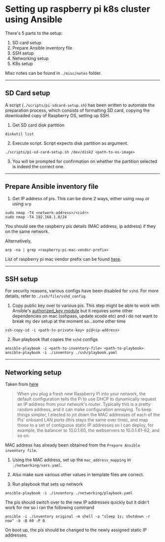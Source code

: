 # Setting up raspberry pi k8s cluster using Ansible

There's 5 parts to the setup:
1. SD card setup
2. Prepare Ansible inventory file
3. SSH setup
4. Networking setup
5. K8s setup

Misc notes can be found in `./misc/notes` folder.

---
## SD Card setup
A script (`./scripts/pi-sdcard-setup.sh`) has been written to automate the preparation process, which consists of formatting SD card, copying the downloaded copy of Raspberry OS, setting up SSH.

1. Get SD card disk partition 
```
diskutil list
```
2. Execute script. Script expects disk partition as argument. 
```
./scripts/pi-sd-card-setup.sh /dev/disk2 <path-to-os-image>
```
3. You will be prompted for confirmation on whether the partition selected is indeed the correct one.

---
## Prepare Ansible inventory file
1. Get IP address of pis. This can be done 2 ways, either using `nmap` or using `arp`
```
sudo nmap -T4 <network-address>/<cidr>
sudo nmap -T4 192.168.1.0/24
```
You should see the raspberry pis details (MAC address, ip address) if they on the same network.

Alternatively,
```
arp -na | grep <raspberry-pi-mac-vendor-prefix>
```
List of raspberry pi mac vendor prefix can be found [here](https://udger.com/resources/mac-address-vendor-detail?name=raspberry_pi_foundation).

---
## SSH setup
For security reasons, various configs have been disabled for `sshd`. For more details, refer to `./ssh/file/sshd_config`.

1. Copy public key over to various pis. This step might be able to work with Ansible's [authorized_key module](https://docs.ansible.com/ansible/latest/collections/ansible/posix/authorized_key_module.html) but it requires some other dependencies on mac (sshpass, update xcode etc) and i do not want to break my dev setup at the moment so...some other time
```
ssh-copy-id -i <path-to-private-key> pi@<ip-address>
```
2. Run playbook that copies the `sshd` configs

```
ansible-playbook -i <path-to-inventory-file> <path-to-playbook>
ansible-playbook -i ./inventory ./ssh/playbook.yaml
```

---
## Networking setup

Taken from [here](https://github.com/geerlingguy/raspberry-pi-dramble/tree/master/setup/networking)
> When you plug a fresh new Raspberry Pi into your network, the default configuration tells the Pi to use DHCP to dynamically request an IP address from your network's router. Typically this is a pretty random address, and it can make configuration annoying.
To keep things simpler, I elected to jot down the MAC addresses of each of the Pis' onboard LAN ports (this stays the same over time), and map those to a set of contiguous static IP addresses so I can deploy, for example, the balancer to 10.0.1.60, the webservers to 10.0.1.61-62, and so on.

MAC address has already been obtained from the `Prepare Ansible inventory file`.

1. Using the MAC address, set up the `mac_address_mapping` in `./networking/vars.yaml`.

2. Also make sure various other values in template files are correct.
3. Run playbook that sets up network

```
ansible-playbook -i ./inventory ./networking/playbook.yaml
```
The pis should switch over to the new IP addresses quickly but it didn't work for me so i ran the following command
```
ansible -i ./inventory original -m shell -a "sleep 1s; shutdown -r now" -b -B 60 -P 0
```
On boot up, the pis should be changed to the newly assigned static IP addresses.
